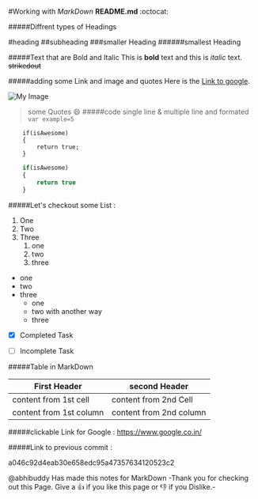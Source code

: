 #Working with _MarkDown_ __README.md__  :octocat:
  
#####Diffrent types of Headings
 
#heading
##subheading
###smaller Heading
######smallest Heading

#####Text that are Bold and Italic
This is **bold** text and this is *italic* text. ~~strikedout~~

#####adding some Link and image and quotes
Here is the [Link to google](https://www.google.co.in/).

![My Image](https://unsplash.com/photos/nvzvOPQW0gc)

>some Quotes :smile: 
#####code single line & multiple line and formated
`var example=5`

```
    if(isAwesome)
    {
        return true;        
    }
```
```javascript
    if(isAwesome)
    {
        return true
    }
```
#####Let's checkout some List :
1. One
2. Two
3. Three
    1. one
    2. two
    3. three
 
* one
* two
* three
    * one
    - two with another way
    * three

-[x] Completed Task
-[ ] Incomplete Task

 

#####Table in MarkDown

First Header | second Header
-------------|--------------
content from 1st cell | content from 2nd Cell
content from 1st column | content from 2nd column


#####clickable Link for Google :
 https://www.google.co.in/

#####Link to previous commit : 

a046c92d4eab30e658edc95a47357634120523c2

@abhibuddy Has made this notes for MarkDown
-Thank you for checking out this Page. Give a :+1: if you like this page or :-1: if you Dislike.-